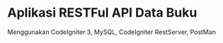 
# Aplikasi RESTFul API Data Buku

Menggunakan CodeIgniter 3, MySQL, CodeIgniter RestServer, PostMan



